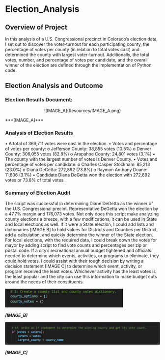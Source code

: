 # Election_Analysis

## Overview of Project
   In this analysis of a U.S. Congressional precinct in Colorado’s election data, I set out to discover the voter-turnout for each participating county, the percentage of votes per county (in relation to total votes cast) and determined the county with largest voter-turnout.  Additionally, the total votes, number, and percentage of votes per candidate, and the overall winner of the election are defined through the implementation of Python code.

 
## Election Analysis and Outcome

### Election Results Document:

<p align="center">
![IMAGE_A](Resources/IMAGE_A.png)
</p>
***[IMAGE_A]***


### Analysis of Election Results
•	A total of 369,711 votes were cast in the election.
•	Votes and percentage of votes per county:
o	Jefferson County: 38,855 votes (10.5%)
o	Denver County: 306,055 votes (82.8%)
o	Arapahoe County: 24,801 votes (3.1%)
•	The county with the largest number of votes is Denver County. 
•	Votes and percentage of votes per candidate:
o	Charles Casper Stockham: 85,213 (23.0%)
o	Diana DeGetta: 272,892 (73.8%)
o	Raymon Anthony Doane: 11,606 (3.1%)
•	Candidate Diana DeGetta won the election with 272,892 votes or 73.8% of total votes. 

### Summary of Election Audit

The script was successful in determining Diane DeGetta as the winner of the U.S. Congressional precint. Representative DeGetta won the election by a 47.7% margin and 176,073 votes. Not only does this script make analyzing county elections a breeze, with a few modifications, it can be used in State and local elections as well. If it were a State election, I could add lists and dictionaries [IMAGE B] to hold values for Districts and Counties per District, add a calculation, and quickly determine the winner of the State election. For local elections, with the required data, I could break down the votes for mayor by adding script to find vote counts and percentages per zip or postal code. 
If a city’s recreational annual budget tightened and officials needed to determine which events, activities, or programs to eliminate, they could hold votes. I could assist with their tough decision by writing a decision statement [IMAGE C] to determine which event, activity, or program received the least votes. Whichever activity has the least votes is the least popular and the city can use this information to make budget cuts around the needs of their constituents.

![IMAGE_B](Resources/IMAGE_B.png)

***[IMAGE_B]***

![IMAGE_C](Resources/IMAGE_C.png)

***[IMAGE_C]***

